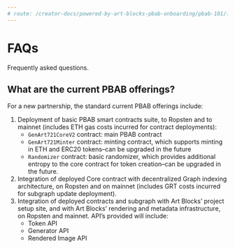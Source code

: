 ```yaml
---
# route: /creator-docs/powered-by-art-blocks-pbab-onboarding/pbab-101/faqs
---
```

# FAQs

Frequently asked questions.

## What are the current PBAB offerings?

For a new partnership, the standard current PBAB offerings include:

1. Deployment of basic PBAB smart contracts suite, to Ropsten and to mainnet (includes ETH gas costs incurred for contract deployments):
   * `GenArt721CoreV2` contract: main PBAB contract
   * `GenArt721Minter` contract: minting contract, which supports minting in ETH and ERC20 tokens–can be upgraded in the future
   * `Randomizer` contract: basic randomizer, which provides additional entropy to the core contract for token creation–can be upgraded in the future.
2. Integration of deployed Core contract with decentralized Graph indexing architecture, on Ropsten and on mainnet (includes GRT costs incurred for subgraph update deployment).
3. Integration of deployed contracts and subgraph with Art Blocks’ project setup site, and with Art Blocks’ rendering and metadata infrastructure, on Ropsten and mainnet. API’s provided will include:
   * Token API
   * Generator API
   * Rendered Image API
